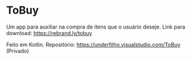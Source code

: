 # ToBuy
Um app para auxiliar na compra de itens que o usuário deseje. 
Link para download: https://rebrand.ly/tobuy

Feito em Kotlin.
Repositório: https://underfilho.visualstudio.com/ToBuy (Privado)
